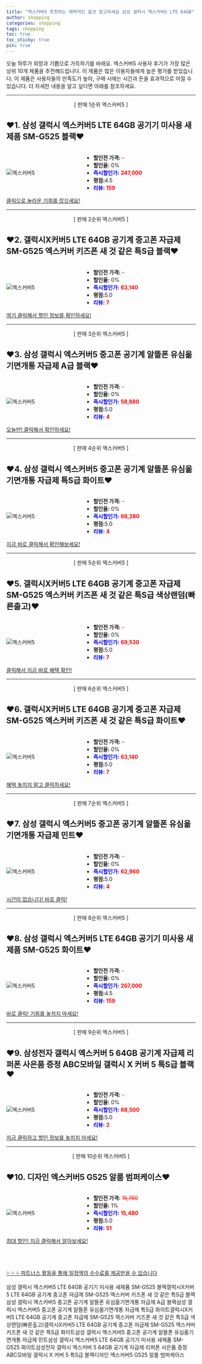 ```yaml
---
title: "엑스커버5 추천하는 매력적인 옵션 참고하세요 삼성 갤럭시 엑스커버5 LTE 64GB"
author: shopping
categories: shopping
tags: shopping
toc: true
toc_sticky: true
pin: true
---
```

오늘 하루가 희망과 기쁨으로 가득하기를 바래요.  엑스커버5 사용자 후기가 가장 많은 상위 10개 제품을 추천해드립니다. 이 제품은 많은 이용자들에게 높은 평가를 받았습니다. 이 제품은 사용자들의 만족도가 높아, 구매 시에는 시간과 돈을 효과적으로 아낄 수 있습니다. 더 자세한 내용을 알고 싶다면 아래를 참조하세요.

---
<p class="toplist" style="margin: 0 auto; display: block; width: fit-content;">[ 판매 1순위 엑스커버5 ]</p>

<h2><strong>❤️1. 삼성 갤럭시 엑스커버5 LTE 64GB 공기기 미사용 새제품 SM-G525 블랙❤️</strong></h2>

<div style="display: flex; align-items: center;">
    <div style="flex: 0.4;">
        <img src="https://thumbnail9.coupangcdn.com/thumbnails/remote/230x230ex/image/vendor_inventory/021e/bfb3be8defc62f63d097364de00f67a64451818654178d3efb6f92b1d898.jpg" alt="엑스커버5" style="max-width: 100%;">
    </div>
    <div style="flex: 0.6; margin-left: 10px;">
        <ul>
            <li><strong>할인전 가격:</strong> <del style="color: red;">-</del></li>
            <li><strong>할인율:</strong> 0%</li>
            <li><span style='color:blue'><strong>즉시할인가:</strong></span> <span style='color:red'><strong>247,000</strong></span></li>
            <li><strong>평점:</strong>4.5</li>
            <li><span style='color:blue'><strong>리뷰:</strong></span> <span style='color:red'><strong>159</strong></span></li>
        </ul>
    </div>
</div>
<div class="center">
    <a href="https://William4Davisa.github.io?lptag=AF9450613&subid=githubio&pageKey=6319323194&traceid=V0-153&itemId=13161630657&vendorItemId=83190036692" class="myButton">
        클릭으로 놀라운 기회를 잡으세요!
    </a>
</div>


---
<p class="toplist" style="margin: 0 auto; display: block; width: fit-content;">[ 판매 2순위 엑스커버5 ]</p>

<h2><strong>❤️2. 갤럭시X커버5 LTE 64GB 공기계 중고폰 자급제 SM-G525 엑스커버 키즈폰 새 것 같은 특S급 블랙❤️</strong></h2>

<div style="display: flex; align-items: center;">
    <div style="flex: 0.4;">
        <img src="https://thumbnail6.coupangcdn.com/thumbnails/remote/230x230ex/image/vendor_inventory/7f10/d9c81dcab9fb9ce909f3116fb0185f0fd3e45ba8a1db4c92f8edd23630d2.jpg" alt="엑스커버5" style="max-width: 100%;">
    </div>
    <div style="flex: 0.6; margin-left: 10px;">
        <ul>
            <li><strong>할인전 가격:</strong> <del style="color: red;">-</del></li>
            <li><strong>할인율:</strong> 0%</li>
            <li><span style='color:blue'><strong>즉시할인가:</strong></span> <span style='color:red'><strong>63,140</strong></span></li>
            <li><strong>평점:</strong>5.0</li>
            <li><span style='color:blue'><strong>리뷰:</strong></span> <span style='color:red'><strong>7</strong></span></li>
        </ul>
    </div>
</div>
<div class="center">
    <a href="https://William4Davisa.github.io?lptag=AF9450613&subid=githubio&pageKey=6988625765&traceid=V0-153&itemId=17097021019&vendorItemId=89836360703" class="myButton">
        여기 클릭해서 할인 정보를 확인하세요!
    </a>
</div>


---
<p class="toplist" style="margin: 0 auto; display: block; width: fit-content;">[ 판매 3순위 엑스커버5 ]</p>

<h2><strong>❤️3. 삼성 갤럭시 엑스커버5 중고폰 공기계 알뜰폰 유심옮기면개통 자급제 A급 블랙❤️</strong></h2>

<div style="display: flex; align-items: center;">
    <div style="flex: 0.4;">
        <img src="https://thumbnail6.coupangcdn.com/thumbnails/remote/230x230ex/image/vendor_inventory/677d/a5ab7f19af8b42eeaf534e0e95bbd0d42617fbfed7b8847d4a82bc1814b3.png" alt="엑스커버5" style="max-width: 100%;">
    </div>
    <div style="flex: 0.6; margin-left: 10px;">
        <ul>
            <li><strong>할인전 가격:</strong> <del style="color: red;">-</del></li>
            <li><strong>할인율:</strong> 0%</li>
            <li><span style='color:blue'><strong>즉시할인가:</strong></span> <span style='color:red'><strong>58,880</strong></span></li>
            <li><strong>평점:</strong>5.0</li>
            <li><span style='color:blue'><strong>리뷰:</strong></span> <span style='color:red'><strong>4</strong></span></li>
        </ul>
    </div>
</div>
<div class="center">
    <a href="https://William4Davisa.github.io?lptag=AF9450613&subid=githubio&pageKey=7054572004&traceid=V0-153&itemId=22261311648&vendorItemId=89836344170" class="myButton">
        오늘만! 클릭해서 확인하세요!
    </a>
</div>


---
<p class="toplist" style="margin: 0 auto; display: block; width: fit-content;">[ 판매 4순위 엑스커버5 ]</p>

<h2><strong>❤️4. 삼성 갤럭시 엑스커버5 중고폰 공기계 알뜰폰 유심옮기면개통 자급제 특S급 화이트❤️</strong></h2>

<div style="display: flex; align-items: center;">
    <div style="flex: 0.4;">
        <img src="https://thumbnail8.coupangcdn.com/thumbnails/remote/230x230ex/image/vendor_inventory/1747/abdf0bfea9c323bda342ab3d4dd17cc62f62fee3c6a0cd249f13cd3a5b46.jpg" alt="엑스커버5" style="max-width: 100%;">
    </div>
    <div style="flex: 0.6; margin-left: 10px;">
        <ul>
            <li><strong>할인전 가격:</strong> <del style="color: red;">-</del></li>
            <li><strong>할인율:</strong> 0%</li>
            <li><span style='color:blue'><strong>즉시할인가:</strong></span> <span style='color:red'><strong>68,280</strong></span></li>
            <li><strong>평점:</strong>5.0</li>
            <li><span style='color:blue'><strong>리뷰:</strong></span> <span style='color:red'><strong>4</strong></span></li>
        </ul>
    </div>
</div>
<div class="center">
    <a href="https://William4Davisa.github.io?lptag=AF9450613&subid=githubio&pageKey=7054572004&traceid=V0-153&itemId=17475091000&vendorItemId=89836344161" class="myButton">
        지금 바로 클릭해서 확인해보세요!
    </a>
</div>


---
<p class="toplist" style="margin: 0 auto; display: block; width: fit-content;">[ 판매 5순위 엑스커버5 ]</p>

<h2><strong>❤️5. 갤럭시X커버5 LTE 64GB 공기계 중고폰 자급제 SM-G525 엑스커버 키즈폰 새 것 같은 특S급 색상랜덤(빠른출고)❤️</strong></h2>

<div style="display: flex; align-items: center;">
    <div style="flex: 0.4;">
        <img src="https://thumbnail6.coupangcdn.com/thumbnails/remote/230x230ex/image/vendor_inventory/7f10/d9c81dcab9fb9ce909f3116fb0185f0fd3e45ba8a1db4c92f8edd23630d2.jpg" alt="엑스커버5" style="max-width: 100%;">
    </div>
    <div style="flex: 0.6; margin-left: 10px;">
        <ul>
            <li><strong>할인전 가격:</strong> <del style="color: red;">-</del></li>
            <li><strong>할인율:</strong> 0%</li>
            <li><span style='color:blue'><strong>즉시할인가:</strong></span> <span style='color:red'><strong>69,530</strong></span></li>
            <li><strong>평점:</strong>5.0</li>
            <li><span style='color:blue'><strong>리뷰:</strong></span> <span style='color:red'><strong>7</strong></span></li>
        </ul>
    </div>
</div>
<div class="center">
    <a href="https://William4Davisa.github.io?lptag=AF9450613&subid=githubio&pageKey=6988625765&traceid=V0-153&itemId=17097021020&vendorItemId=89836360727" class="myButton">
        클릭해서 지금 바로 혜택 확인!
    </a>
</div>


---
<p class="toplist" style="margin: 0 auto; display: block; width: fit-content;">[ 판매 6순위 엑스커버5 ]</p>

<h2><strong>❤️6. 갤럭시X커버5 LTE 64GB 공기계 중고폰 자급제 SM-G525 엑스커버 키즈폰 새 것 같은 특S급 화이트❤️</strong></h2>

<div style="display: flex; align-items: center;">
    <div style="flex: 0.4;">
        <img src="https://thumbnail6.coupangcdn.com/thumbnails/remote/230x230ex/image/vendor_inventory/7f10/d9c81dcab9fb9ce909f3116fb0185f0fd3e45ba8a1db4c92f8edd23630d2.jpg" alt="엑스커버5" style="max-width: 100%;">
    </div>
    <div style="flex: 0.6; margin-left: 10px;">
        <ul>
            <li><strong>할인전 가격:</strong> <del style="color: red;">-</del></li>
            <li><strong>할인율:</strong> 0%</li>
            <li><span style='color:blue'><strong>즉시할인가:</strong></span> <span style='color:red'><strong>63,140</strong></span></li>
            <li><strong>평점:</strong>5.0</li>
            <li><span style='color:blue'><strong>리뷰:</strong></span> <span style='color:red'><strong>7</strong></span></li>
        </ul>
    </div>
</div>
<div class="center">
    <a href="https://William4Davisa.github.io?lptag=AF9450613&subid=githubio&pageKey=6988625765&traceid=V0-153&itemId=17097021018&vendorItemId=89836360671" class="myButton">
        혜택 놓치지 말고 클릭하세요!
    </a>
</div>


---
<p class="toplist" style="margin: 0 auto; display: block; width: fit-content;">[ 판매 7순위 엑스커버5 ]</p>

<h2><strong>❤️7. 삼성 갤럭시 엑스커버5 중고폰 공기계 알뜰폰 유심옮기면개통 자급제 민트❤️</strong></h2>

<div style="display: flex; align-items: center;">
    <div style="flex: 0.4;">
        <img src="https://thumbnail9.coupangcdn.com/thumbnails/remote/230x230ex/image/vendor_inventory/bd5f/6b65aee0d2a2d9a6864b849d506a821720a2209d2edf9e3860a04a6d66af.jpg" alt="엑스커버5" style="max-width: 100%;">
    </div>
    <div style="flex: 0.6; margin-left: 10px;">
        <ul>
            <li><strong>할인전 가격:</strong> <del style="color: red;">-</del></li>
            <li><strong>할인율:</strong> 0%</li>
            <li><span style='color:blue'><strong>즉시할인가:</strong></span> <span style='color:red'><strong>62,960</strong></span></li>
            <li><strong>평점:</strong>5.0</li>
            <li><span style='color:blue'><strong>리뷰:</strong></span> <span style='color:red'><strong>4</strong></span></li>
        </ul>
    </div>
</div>
<div class="center">
    <a href="https://William4Davisa.github.io?lptag=AF9450613&subid=githubio&pageKey=7054572004&traceid=V0-153&itemId=22700161444&vendorItemId=90106162060" class="myButton">
        시간이 없습니다! 바로 클릭!
    </a>
</div>


---
<p class="toplist" style="margin: 0 auto; display: block; width: fit-content;">[ 판매 8순위 엑스커버5 ]</p>

<h2><strong>❤️8. 삼성 갤럭시 엑스커버5 LTE 64GB 공기기 미사용 새제품 SM-G525 화이트❤️</strong></h2>

<div style="display: flex; align-items: center;">
    <div style="flex: 0.4;">
        <img src="https://thumbnail9.coupangcdn.com/thumbnails/remote/230x230ex/image/vendor_inventory/021e/bfb3be8defc62f63d097364de00f67a64451818654178d3efb6f92b1d898.jpg" alt="엑스커버5" style="max-width: 100%;">
    </div>
    <div style="flex: 0.6; margin-left: 10px;">
        <ul>
            <li><strong>할인전 가격:</strong> <del style="color: red;">-</del></li>
            <li><strong>할인율:</strong> 0%</li>
            <li><span style='color:blue'><strong>즉시할인가:</strong></span> <span style='color:red'><strong>267,000</strong></span></li>
            <li><strong>평점:</strong>4.5</li>
            <li><span style='color:blue'><strong>리뷰:</strong></span> <span style='color:red'><strong>159</strong></span></li>
        </ul>
    </div>
</div>
<div class="center">
    <a href="https://William4Davisa.github.io?lptag=AF9450613&subid=githubio&pageKey=6319323194&traceid=V0-153&itemId=13161630656&vendorItemId=83190036679" class="myButton">
        바로 클릭! 기회를 놓치지 마세요!
    </a>
</div>


---
<p class="toplist" style="margin: 0 auto; display: block; width: fit-content;">[ 판매 9순위 엑스커버5 ]</p>

<h2><strong>❤️9. 삼성전자 갤럭시 엑스커버 5 64GB 공기계 자급제 리퍼폰 사은품 증정 ABC모바일 갤럭시 X 커버 5 특S급 블랙❤️</strong></h2>

<div style="display: flex; align-items: center;">
    <div style="flex: 0.4;">
        <img src="https://thumbnail9.coupangcdn.com/thumbnails/remote/230x230ex/image/vendor_inventory/2fd7/c08877978587a18de6d0acf8ad847c5a9af55658f5fd501dd4e9a60d3634.jpg" alt="엑스커버5" style="max-width: 100%;">
    </div>
    <div style="flex: 0.6; margin-left: 10px;">
        <ul>
            <li><strong>할인전 가격:</strong> <del style="color: red;">-</del></li>
            <li><strong>할인율:</strong> 0%</li>
            <li><span style='color:blue'><strong>즉시할인가:</strong></span> <span style='color:red'><strong>68,500</strong></span></li>
            <li><strong>평점:</strong>5.0</li>
            <li><span style='color:blue'><strong>리뷰:</strong></span> <span style='color:red'><strong>2</strong></span></li>
        </ul>
    </div>
</div>
<div class="center">
    <a href="https://William4Davisa.github.io?lptag=AF9450613&subid=githubio&pageKey=7989452539&traceid=V0-153&itemId=22205673948&vendorItemId=90739633931" class="myButton">
        지금 클릭하고 할인 정보를 놓치지 마세요!
    </a>
</div>


---
<p class="toplist" style="margin: 0 auto; display: block; width: fit-content;">[ 판매 10순위 엑스커버5 ]</p>

<h2><strong>❤️10. 디자인 엑스커버5 G525 알룸 범퍼케이스❤️</strong></h2>

<div style="display: flex; align-items: center;">
    <div style="flex: 0.4;">
        <img src="https://thumbnail7.coupangcdn.com/thumbnails/remote/230x230ex/image/vendor_inventory/bd97/b0b0ecb1acbbc7165f7485a3abfe460ec03bfd8cfe2d18af9c224689502a.jpg" alt="엑스커버5" style="max-width: 100%;">
    </div>
    <div style="flex: 0.6; margin-left: 10px;">
        <ul>
            <li><strong>할인전 가격:</strong> <del style="color: red;">15,760</del></li>
            <li><strong>할인율:</strong> 1%</li>
            <li><span style='color:blue'><strong>즉시할인가:</strong></span> <span style='color:red'><strong>15,480</strong></span></li>
            <li><strong>평점:</strong>5.0</li>
            <li><span style='color:blue'><strong>리뷰:</strong></span> <span style='color:red'><strong>51</strong></span></li>
        </ul>
    </div>
</div>
<div class="center">
    <a href="https://William4Davisa.github.io?lptag=AF9450613&subid=githubio&pageKey=7268398742&traceid=V0-153&itemId=18530941327&vendorItemId=85671695160" class="myButton">
        최대 할인! 지금 클릭해서 알아보세요!
    </a>
</div>

<br><br><br>[💦 💦 💦 파트너스 활동을 통해 일정액의 수수료를 제공받을 수 있습니다](https://link.coupang.com/a/bcpT2c)<br><br>삼성 갤럭시 엑스커버5 LTE 64GB 공기기 미사용 새제품 SM-G525 블랙갤럭시X커버5 LTE 64GB 공기계 중고폰 자급제 SM-G525 엑스커버 키즈폰 새 것 같은 특S급 블랙삼성 갤럭시 엑스커버5 중고폰 공기계 알뜰폰 유심옮기면개통 자급제 A급 블랙삼성 갤럭시 엑스커버5 중고폰 공기계 알뜰폰 유심옮기면개통 자급제 특S급 화이트갤럭시X커버5 LTE 64GB 공기계 중고폰 자급제 SM-G525 엑스커버 키즈폰 새 것 같은 특S급 색상랜덤(빠른출고)갤럭시X커버5 LTE 64GB 공기계 중고폰 자급제 SM-G525 엑스커버 키즈폰 새 것 같은 특S급 화이트삼성 갤럭시 엑스커버5 중고폰 공기계 알뜰폰 유심옮기면개통 자급제 민트삼성 갤럭시 엑스커버5 LTE 64GB 공기기 미사용 새제품 SM-G525 화이트삼성전자 갤럭시 엑스커버 5 64GB 공기계 자급제 리퍼폰 사은품 증정 ABC모바일 갤럭시 X 커버 5 특S급 블랙디자인 엑스커버5 G525 알룸 범퍼케이스